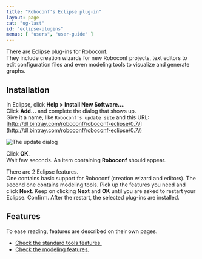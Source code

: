 ```yaml
---
title: "Roboconf's Eclipse plug-in"
layout: page
cat: "ug-last"
id: "eclipse-plugins"
menus: [ "users", "user-guide" ]
---
```


There are Eclipse plug-ins for Roboconf.  
They include creation wizards for new Roboconf projects, text editors to edit configuration
files and even modeling tools to visualize and generate graphs.


## Installation

In Eclipse, click **Help &gt; Install New Software...**.  
Click **Add...** and complete the dialog that shows up.  
Give it a name, like `Roboconf's update site` and this URL: 
[http://dl.bintray.com/roboconf/roboconf-eclipse/0.7/](http://dl.bintray.com/roboconf/roboconf-eclipse/0.7/)

<img src="/resources/img/eclipse-install.jpg" alt="The update dialog" />

Click **OK**.    
Wait few seconds. An item containing **Roboconf** should appear. 


There are 2 Eclipse features.  
One contains basic support for Roboconf (creation wizard and editors). The second one contains modeling
tools. Pick up the features you need and click **Next**. Keep on clicking **Next** and **OK** until you
are asked to restart your Eclipse. Confirm. After the restart, the selected plug-ins are installed.


## Features

To ease reading, features are described on their own pages.

* [Check the standard tools features.](eclipse-plugin.html)
* [Check the modeling features.](eclipse-modeling-plugin.html) 
